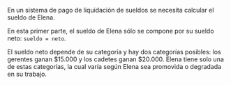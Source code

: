 En un sistema de pago de liquidación de sueldos se necesita calcular el sueldo de Elena.

En esta primer parte, el sueldo de Elena sólo se compone por su sueldo neto: `sueldo = neto`.

El sueldo neto depende de su categoría y hay dos categorías posibles: los gerentes ganan $15.000 y los cadetes ganan $20.000. Elena tiene solo una de estas categorías, la cual varía según Elena sea promovida o degradada en su trabajo.